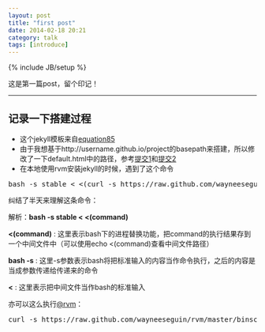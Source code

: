 ```yaml
---
layout: post
title: "first post"
date: 2014-02-18 20:21
category: talk
tags: [introduce]
---
```

{% include JB/setup %}

这是第一篇post，留个印记！

------

## 记录一下搭建过程

* 这个jekyll模板来自[equation85][1]
* 由于我想基于http://username.github.io/project的basepath来搭建，所以修改了一下default.html中的路径，参考[提交1][2]和[提交2][3]
* 在本地使用rvm安装jekyll的时候，遇到了这个命令

<pre>bash -s stable < <(curl -s https://raw.github.com/wayneeseguin/rvm/master/binscripts/rvm-installer)</pre>

纠结了半天来理解这条命令：

解析：**bash -s stable < <(command)**

**<(command)** : 这里表示bash下的进程替换功能，把command的执行结果存到一个中间文件中（可以使用echo <(command)查看中间文件路径）

**bash -s** : 这里-s参数表示bash将把标准输入的内容当作命令执行，之后的内容是当成参数传递给传递来的命令

**<** : 这里表示把中间文件当作bash的标准输入

亦可以这么执行[@rvm][4]：

<pre>curl -s https://raw.github.com/wayneeseguin/rvm/master/binscripts/rvm-installer | bash -s stable</pre>

[1]:http://equation85.github.io
[2]:https://github.com/wjxing/knowledge-wiki/commit/a763abcc3c2d5fa2dfd266fe99191bfaa05a62c9
[3]:https://github.com/wjxing/knowledge-wiki/commit/74f24fcf42339a28f58892d738e9d7d0e48ec831
[4]:http://rvm.io/rvm/install
